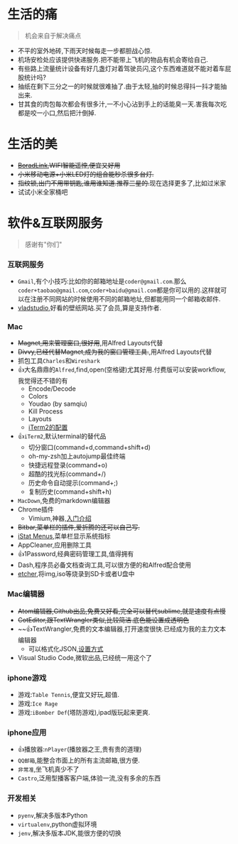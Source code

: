# 生活的痛
>机会来自于解决痛点

- 不平的室外地砖,下雨天时候每走一步都胆战心惊.
- 机场安检处应该提供快递服务.把不能带上飞机的物品有机会寄给自己.
- 有些路上流量统计设备有好几盏灯对着驾驶员闪,这个东西难道就不能对着车屁股统计吗?
- 抽纸在剩下三分之一的时候就很难抽了.由于太轻,抽的时候总得抖一抖才能抽出来.
- 甘其食的肉包每次都会有很多汁,一不小心沾到手上的话能臭一天.害我每次吃都是咬一小口,然后把汁倒掉.

# 生活的美

- ~~[BoradLink](http://www.broadlink.com.cn/),WIFI智能遥控,便宜又好用~~
- ~~小米移动电源+小米LED灯的组合能秒杀很多台灯.~~
- ~~指纹锁,出门不用带钥匙,谁用谁知道.推荐三星的.~~现在选择更多了,比如过米家
- 试试小米全家桶吧

# 软件&互联网服务
>感谢有"你们"

### 互联网服务
- `Gmail`,有个小技巧:比如你的邮箱地址是`coder@gmail.com`.那么`coder+taobao@gmail.com`,`coder+baidu@gmail.com`都是你可以用的.这样就可以在注册不同网站的时候使用不同的邮箱地址,但都能用同一个邮箱收邮件.
- [vladstudio](http://www.vladstudio.com),好看的壁纸网站.买了会员,算是支持作者.

### Mac
- ~~Magnet,用来管理窗口,很好用~~,用Alfred Layouts代替
- ~~Divvy,已经代替Magnet,成为我的窗口管理工具.~~,用Alfred Layouts代替
- 抓包工具`Charles`和`Wireshark`
- 👍大名鼎鼎的`Alfred`,find,open(空格键)尤其好用.付费版可以安装workflow,我觉得还不错的有
	+ Encode/Decode
	+ Colors
	+ Youdao (by samqiu)
	+ Kill Process
	+ Layouts
	+ [iTerm2的配置](https://github.com/stuartcryan/custom-iterm-applescripts-for-alfred)
- 👍`iTerm2`,默认terminal的替代品
 	+ 切分窗口(command+d,command+shift+d)
 	+ oh-my-zsh加上autojump最佳终端
 	+ 快捷远程登录(command+o)
 	+ 超酷的找光标(command+/)
 	+ 历史命令自动提示(command+;)
 	+ 复制历史(command+shift+h)
- `MacDown`,免费的markdown编辑器
- Chrome插件
	+ Vimium,神器,[入门介绍](http://sspai.com/27723)
- ~~Bitbar,菜单栏的插件,爱折腾的还可以自己写.~~
- [iStat Menus](https://bjango.com/mac/istatmenus/),菜单栏显示系统指标
- AppCleaner,应用删除工具
- 👍1Password,经典密码管理工具,值得拥有
- Dash,程序员必备文档查询工具,可以很方便的和Alfred配合使用
- [etcher](https://www.balena.io/etcher/),将img,iso等烧录到SD卡或者U盘中

### Mac编辑器
- ~~Atom编辑器,Github出品,免费又好看,完全可以替代sublime,就是速度有点慢~~
- ~~CotEditor,跟TextWrangler类似,比较简洁.底色能设置成透明色~~
- ~~👍TextWrangler,免费的文本编辑器,打开速度很快.已经成为我的主力文本编辑器
	+ 可以格式化JSON,[设置方式](http://interactivelogic.net/wp/2013/07/how-to-format-json-in-textwrangler-iosdev-json-webdev/)
- Visual Studio Code,微软出品,已经统一用这个了
### iphone游戏
- 游戏:`Table Tennis`,便宜又好玩,超值.
- 游戏:`Ice Rage`
- 游戏:`iBomber Def`(塔防游戏),ipad版玩起来更爽.

### iphone应用
- 👍播放器:`nPlayer`(播放器之王,贵有贵的道理)
- `QQ邮箱`,能整合市面上的所有主流邮箱,很方便.
- `非常准`,坐飞机真少不了
- `Castro`,泛用型播客客户端,体验一流,没有多余的东西

### 开发相关
- `pyenv`,解决多版本Python
- `virtualenv`,python虚拟环境
- `jenv`,解决多版本JDK,能很方便的切换


